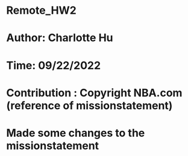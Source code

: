 # Remote_HW2
# Author: Charlotte Hu
# Time: 09/22/2022
# Contribution : Copyright NBA.com (reference of missionstatement)
# Made some changes to the missionstatement
